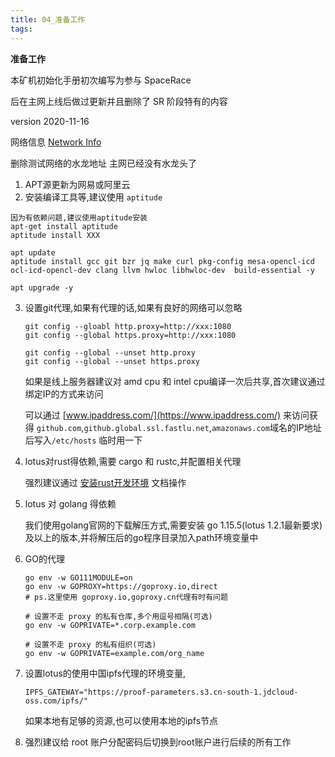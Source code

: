 ```yaml
---
title: 04_准备工作
tags: 
---
```


**准备工作**

本矿机初始化手册初次编写为参与 SpaceRace

后在主网上线后做过更新并且删除了 SR 阶段特有的内容

version 2020-11-16

网络信息 [Network Info](https://network.Filecoin.io)

删除测试网络的水龙地址 主网已经没有水龙头了

1. APT源更新为网易或阿里云
2. 安装编译工具等,建议使用 `aptitude`

```
因为有依赖问题,建议使用aptitude安装
apt-get install aptitude
aptitude install XXX

apt update
aptitude install gcc git bzr jq make curl pkg-config mesa-opencl-icd ocl-icd-opencl-dev clang llvm hwloc libhwloc-dev  build-essential -y

apt upgrade -y
```

3. 设置git代理,如果有代理的话,如果有良好的网络可以忽略
	
	```
	git config --gloabl http.proxy=http://xxx:1080
	git config --global https.proxy=http://xxx:1080
	
	git config --global --unset http.proxy
	git config --global --unset https.proxy
	```
	
	如果是线上服务器建议对 amd cpu 和 intel cpu编译一次后共享,首次建议通过绑定IP的方式来访问
	
	可以通过 [www.ipaddress.com/](https://www.ipaddress.com/) 来访问获得 `github.com`,`github.global.ssl.fastlu.net`,`amazonaws.com`域名的IP地址后写入`/etc/hosts`	临时用一下
	
4. lotus对rust得依赖,需要 cargo 和 rustc,并配置相关代理

	强烈建议通过 [安装rust开发环境](https://github.com/OliverRen/olili_blog/blob/master/服务器软件搭建帮助/安装rust开发环境.md) 文档操作

5. lotus 对 golang 得依赖

	我们使用golang官网的下载解压方式,需要安装 go 1.15.5(lotus 1.2.1最新要求)及以上的版本,并将解压后的go程序目录加入path环境变量中

6. GO的代理

	```	shell
	go env -w GO111MODULE=on
	go env -w GOPROXY=https://goproxy.io,direct
	# ps.这里使用 goproxy.io,goproxy.cn代理有时有问题
		
	# 设置不走 proxy 的私有仓库,多个用逗号相隔(可选)
	go env -w GOPRIVATE=*.corp.example.com

	# 设置不走 proxy 的私有组织(可选)
	go env -w GOPRIVATE=example.com/org_name
	```	
7. 设置lotus的使用中国ipfs代理的环境变量,

	`IPFS_GATEWAY="https://proof-parameters.s3.cn-south-1.jdcloud-oss.com/ipfs/"`
	
	如果本地有足够的资源,也可以使用本地的ipfs节点
	
8. 强烈建议给 root 账户分配密码后切换到root账户进行后续的所有工作	